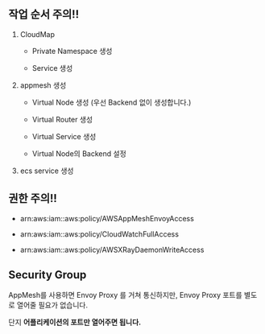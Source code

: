 
## 작업 순서 주의!!

1. CloudMap

   - Private Namespace 생성

   - Service 생성

2. appmesh 생성

   - Virtual Node 생성 (우선 Backend 없이 생성합니다.)

   - Virtual Router 생성

   - Virtual Service 생성

   - Virtual Node의 Backend 설정

3. ecs service 생성

## 권한 주의!!

- arn:aws:iam::aws:policy/AWSAppMeshEnvoyAccess

- arn:aws:iam::aws:policy/CloudWatchFullAccess

- arn:aws:iam::aws:policy/AWSXRayDaemonWriteAccess

## Security Group

AppMesh를 사용하면 Envoy Proxy 를 거쳐 통신하지만, Envoy Proxy 포트를 별도로 열어줄 필요가 없습니다.

단지 **어플리케이션의 포트만 열어주면 됩니다.**

